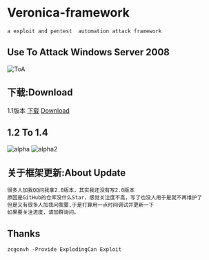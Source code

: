 # Veronica-framework
`a exploit and pentest  automation attack framework`
## Use To Attack Windows Server 2008
![ToA](https://github.com/B1eed/Veronica-framework/blob/master/images/attackdemo.gif?raw=true "gif")
## 下载:Download
1.1版本
[下载](https://codeload.github.com/B1eed/Veronica-framework/zip/1.1)
[Download](https://codeload.github.com/B1eed/Veronica-framework/zip/1.1)

## 1.2 To 1.4
![alpha](https://github.com/B1eed/Veronica-framework/blob/master/images/view1.png "x")
![alpha2](https://github.com/B1eed/Veronica-framework/blob/master/images/view2.png "x")
## 关于框架更新:About Update

    很多人加我QQ问我拿2.0版本，其实我还没有写2.0版本
    原因是GitHub的仓库没什么Star，感觉关注度不高，写了也没人用于是就不再维护了
    但是又有很多人加我问我要,于是打算用一点时间调试并更新一下
    如果要关注进度，请加群询问。

## Thanks
    
    zcgonvh -Provide ExplodingCan Exploit 

